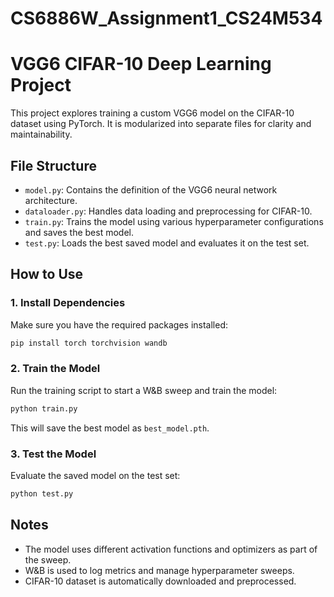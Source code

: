 # CS6886W_Assignment1_CS24M534

# VGG6 CIFAR-10 Deep Learning Project

This project explores training a custom VGG6 model on the CIFAR-10 dataset using PyTorch. It is modularized into separate files for clarity and maintainability.

## File Structure

- `model.py`: Contains the definition of the VGG6 neural network architecture.
- `dataloader.py`: Handles data loading and preprocessing for CIFAR-10.
- `train.py`: Trains the model using various hyperparameter configurations and saves the best model.
- `test.py`: Loads the best saved model and evaluates it on the test set.

##  How to Use

### 1. Install Dependencies
Make sure you have the required packages installed:
```bash
pip install torch torchvision wandb
```

### 2. Train the Model
Run the training script to start a W&B sweep and train the model:
```bash
python train.py
```
This will save the best model as `best_model.pth`.

### 3. Test the Model
Evaluate the saved model on the test set:
```bash
python test.py
```

## Notes
- The model uses different activation functions and optimizers as part of the sweep.
- W&B is used to log metrics and manage hyperparameter sweeps.
- CIFAR-10 dataset is automatically downloaded and preprocessed.

